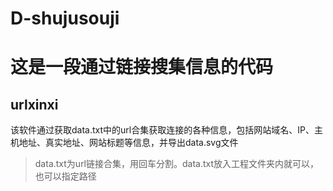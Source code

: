 # D-shujusouji
# 这是一段通过链接搜集信息的代码
## urlxinxi
该软件通过获取data.txt中的url合集获取连接的各种信息，包括网站域名、IP、主机地址、真实地址、网站标题等信息，并导出data.svg文件
> data.txt为url链接合集，用回车分割。data.txt放入工程文件夹内就可以，也可以指定路径 
